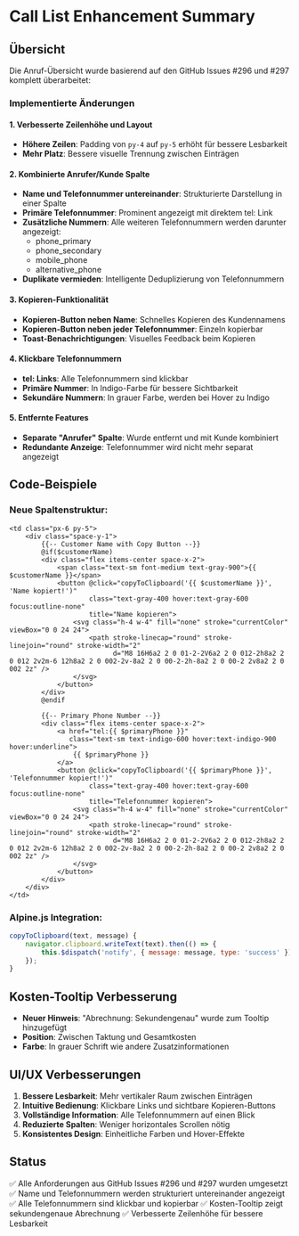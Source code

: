 # Call List Enhancement Summary

## Übersicht
Die Anruf-Übersicht wurde basierend auf den GitHub Issues #296 und #297 komplett überarbeitet:

### Implementierte Änderungen

#### 1. Verbesserte Zeilenhöhe und Layout
- **Höhere Zeilen**: Padding von `py-4` auf `py-5` erhöht für bessere Lesbarkeit
- **Mehr Platz**: Bessere visuelle Trennung zwischen Einträgen

#### 2. Kombinierte Anrufer/Kunde Spalte
- **Name und Telefonnummer untereinander**: Strukturierte Darstellung in einer Spalte
- **Primäre Telefonnummer**: Prominent angezeigt mit direktem tel: Link
- **Zusätzliche Nummern**: Alle weiteren Telefonnummern werden darunter angezeigt:
  - phone_primary
  - phone_secondary
  - mobile_phone
  - alternative_phone
- **Duplikate vermieden**: Intelligente Deduplizierung von Telefonnummern

#### 3. Kopieren-Funktionalität
- **Kopieren-Button neben Name**: Schnelles Kopieren des Kundennamens
- **Kopieren-Button neben jeder Telefonnummer**: Einzeln kopierbar
- **Toast-Benachrichtigungen**: Visuelles Feedback beim Kopieren

#### 4. Klickbare Telefonnummern
- **tel: Links**: Alle Telefonnummern sind klickbar
- **Primäre Nummer**: In Indigo-Farbe für bessere Sichtbarkeit
- **Sekundäre Nummern**: In grauer Farbe, werden bei Hover zu Indigo

#### 5. Entfernte Features
- **Separate "Anrufer" Spalte**: Wurde entfernt und mit Kunde kombiniert
- **Redundante Anzeige**: Telefonnummer wird nicht mehr separat angezeigt

## Code-Beispiele

### Neue Spaltenstruktur:
```blade
<td class="px-6 py-5">
    <div class="space-y-1">
        {{-- Customer Name with Copy Button --}}
        @if($customerName)
        <div class="flex items-center space-x-2">
            <span class="text-sm font-medium text-gray-900">{{ $customerName }}</span>
            <button @click="copyToClipboard('{{ $customerName }}', 'Name kopiert!')"
                    class="text-gray-400 hover:text-gray-600 focus:outline-none"
                    title="Name kopieren">
                <svg class="h-4 w-4" fill="none" stroke="currentColor" viewBox="0 0 24 24">
                    <path stroke-linecap="round" stroke-linejoin="round" stroke-width="2" 
                          d="M8 16H6a2 2 0 01-2-2V6a2 2 0 012-2h8a2 2 0 012 2v2m-6 12h8a2 2 0 002-2v-8a2 2 0 00-2-2h-8a2 2 0 00-2 2v8a2 2 0 002 2z" />
                </svg>
            </button>
        </div>
        @endif
        
        {{-- Primary Phone Number --}}
        <div class="flex items-center space-x-2">
            <a href="tel:{{ $primaryPhone }}" 
               class="text-sm text-indigo-600 hover:text-indigo-900 hover:underline">
                {{ $primaryPhone }}
            </a>
            <button @click="copyToClipboard('{{ $primaryPhone }}', 'Telefonnummer kopiert!')"
                    class="text-gray-400 hover:text-gray-600 focus:outline-none"
                    title="Telefonnummer kopieren">
                <svg class="h-4 w-4" fill="none" stroke="currentColor" viewBox="0 0 24 24">
                    <path stroke-linecap="round" stroke-linejoin="round" stroke-width="2" 
                          d="M8 16H6a2 2 0 01-2-2V6a2 2 0 012-2h8a2 2 0 012 2v2m-6 12h8a2 2 0 002-2v-8a2 2 0 00-2-2h-8a2 2 0 00-2 2v8a2 2 0 002 2z" />
                </svg>
            </button>
        </div>
    </div>
</td>
```

### Alpine.js Integration:
```javascript
copyToClipboard(text, message) {
    navigator.clipboard.writeText(text).then(() => {
        this.$dispatch('notify', { message: message, type: 'success' });
    });
}
```

## Kosten-Tooltip Verbesserung
- **Neuer Hinweis**: "Abrechnung: Sekundengenau" wurde zum Tooltip hinzugefügt
- **Position**: Zwischen Taktung und Gesamtkosten
- **Farbe**: In grauer Schrift wie andere Zusatzinformationen

## UI/UX Verbesserungen
1. **Bessere Lesbarkeit**: Mehr vertikaler Raum zwischen Einträgen
2. **Intuitive Bedienung**: Klickbare Links und sichtbare Kopieren-Buttons
3. **Vollständige Information**: Alle Telefonnummern auf einen Blick
4. **Reduzierte Spalten**: Weniger horizontales Scrollen nötig
5. **Konsistentes Design**: Einheitliche Farben und Hover-Effekte

## Status
✅ Alle Anforderungen aus GitHub Issues #296 und #297 wurden umgesetzt
✅ Name und Telefonnummern werden strukturiert untereinander angezeigt
✅ Alle Telefonnummern sind klickbar und kopierbar
✅ Kosten-Tooltip zeigt sekundengenaue Abrechnung
✅ Verbesserte Zeilenhöhe für bessere Lesbarkeit